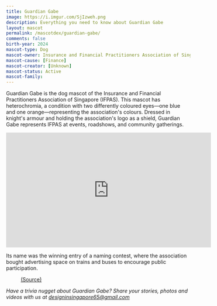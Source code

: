 ```yaml
---
title: Guardian Gabe
image: https://i.imgur.com/SjIzweh.png
description: Everything you need to know about Guardian Gabe
layout: mascot
permalink: /mascotdex/guardian-gabe/
comments: false
birth-year: 2024
mascot-type: Dog
mascot-owner: Insurance and Financial Practitioners Association of Singapore
mascot-cause: [Finance]
mascot-creator: [Unknown]
mascot-status: Active
mascot-family: 
---
```


Guardian Gabe is the dog mascot of the Insurance and Financial Practitioners Association of Singapore (IFPAS). This mascot has heterochromia, a condition with two differently coloured eyes—one blue and one orange—representing the association's colours. Dressed in knight's armour and holding the association's logo as a shield, Guardian Gabe represents IFPAS at events, roadshows, and community gatherings.

<div class="video-responsive"> <iframe src="https://www.facebook.com/plugins/video.php?height=314&href=https%3A%2F%2Fwww.facebook.com%2Fifpas.org.sg%2Fvideos%2F1867359210350907%2F&show_text=false&width=560&t=0" width="560" height="314" style="border:none;overflow:hidden" scrolling="no" frameborder="0" allowfullscreen="true" allow="autoplay; clipboard-write; encrypted-media; picture-in-picture; web-share" allowFullScreen="true"></iframe></div>


Its name was the winning entry of a naming contest, where the association bought advertising space on trains and buses to encourage public participation.  

<figure>
<img src="https://i.imgur.com/u5MT3zc.jpg" alt="">
<figcaption><a href="https://www.instagram.com/11thprod/p/C513gObvizU/?img_index=1" target="_blank">(Source)</a></figcaption>
</figure>

<i>Have a trivia nugget about Guardian Gabe? Share your stories, photos and videos with us at designinsingapore65@gmail.com</i>
